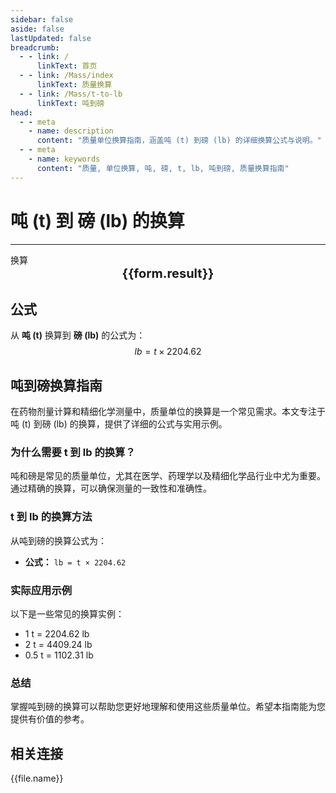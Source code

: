 ```yaml
---
sidebar: false
aside: false
lastUpdated: false
breadcrumb:
  - - link: /
      linkText: 首页
  - - link: /Mass/index
      linkText: 质量换算
  - - link: /Mass/t-to-lb
      linkText: 吨到磅
head:
  - - meta
    - name: description
      content: "质量单位换算指南，涵盖吨 (t) 到磅 (lb) 的详细换算公式与说明。"
  - - meta
    - name: keywords
      content: "质量, 单位换算, 吨, 磅, t, lb, 吨到磅, 质量换算指南"
---
```

# 吨 (t) 到 磅 (lb) 的换算
---
<script setup>
import { onMounted, reactive, inject, ref } from 'vue'
import { NButton, NForm, NFormItem, NInput, NInputNumber, NSelect, NCard, useMessage,NGrid ,NGi } from 'naive-ui'
import { defineClientComponent } from 'vitepress'
import { Mass } from '../../files';

const convert = inject('convert')

const form = reactive({
  number: null,
  result: '',
})

const convertHandler = () => {
  if (form.number !== null && !isNaN(form.number)) {
    const convertedValue = parseFloat(form.number) * 2204.62
    form.result = `${form.number}t = ${convertedValue.toFixed(2)}lb`
  } else {
    form.result = '请输入有效的数值。'
  }
}
</script>

<n-form size="large" :model="form">
  <n-form-item label="吨 (t)">
    <n-input-number v-model:value="form.number" placeholder="输入吨" style="width: 100%" />
  </n-form-item>
  <n-form-item>
    <n-button type="info" @click="convertHandler" block>换算</n-button>
  </n-form-item>
</n-form>

<n-card  embedded :bordered="false" hoverable>
  <div  style="text-align:center;font-size:20px;">
    <strong>{{form.result}}</strong>
  </div>
</n-card>

## 公式

从 **吨 (t)** 换算到 **磅 (lb)** 的公式为：
$$ lb = t \times 2204.62 $$

## 吨到磅换算指南

在药物剂量计算和精细化学测量中，质量单位的换算是一个常见需求。本文专注于吨 (t) 到磅 (lb) 的换算，提供了详细的公式与实用示例。

### 为什么需要 t 到 lb 的换算？

吨和磅是常见的质量单位，尤其在医学、药理学以及精细化学品行业中尤为重要。通过精确的换算，可以确保测量的一致性和准确性。

### t 到 lb 的换算方法

从吨到磅的换算公式为：

- **公式：** `lb = t × 2204.62`

### 实际应用示例

以下是一些常见的换算实例：

- 1 t = 2204.62 lb
- 2 t = 4409.24 lb
- 0.5 t = 1102.31 lb

### 总结

掌握吨到磅的换算可以帮助您更好地理解和使用这些质量单位。希望本指南能为您提供有价值的参考。

## 相关连接
<n-grid x-gap="12" :cols="2">
  <n-gi v-for="(file, index) in Mass" :key="index">
    <n-button
      text
      tag="a"
      :href="file.path"
      type="info"
    >
      {{file.name}}
    </n-button>
  </n-gi>
</n-grid>